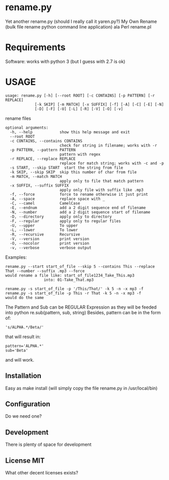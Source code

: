 # rename.py
Yet another rename.py (should I really call it yaren.py?)
My Own Rename (bulk file rename python command line application) ala Perl rename.pl 

# Requirements
Software: works with python 3 (but I guess with 2.7 is ok)

# USAGE

    usage: rename.py [-h] [--root ROOT] [-c CONTAINS] [-p PATTERN] [-r REPLACE]
                 [-k SKIP] [-m MATCH] [-x SUFFIX] [-f] [-A] [-C] [-E] [-N]
                 [-D] [-F] [-U] [-L] [-R] [-V] [-O] [-v]

rename files

    optional arguments:
      -h, --help            show this help message and exit
      --root ROOT
      -c CONTAINS, --contains CONTAINS
                            check for string in filename; works with -r
      -p PATTERN, --pattern PATTERN
                            pattern with regex
      -r REPLACE, --replace REPLACE
                            replace for match string; works with -c and -p
      -s START, --skip START  start the string from file
      -k SKIP, --skip SKIP  skip this number of char from file
      -m MATCH, --match MATCH
                            apply only to file that match pattern
      -x SUFFIX, --suffix SUFFIX
                            apply only file with suffix like .mp3
      -f, --force           force to rename otherwise it just print
      -A, --space           replace space with _
      -C, --camel           CamelCase
      -E, --endnum          add a 2 digit sequence end of filename
      -N, --number          add a 2 digit sequence start of filename
      -D, --directory       apply only to directory
      -F, --regular         apply only to regular files
      -U, --upper           To upper
      -L, --lower           To lower
      -R, --recursive       Recursive
      -V, --version         print version
      -O, --nocolor         print version
      -v, --verbose         verbose output

Examples:

    rename.py --start start_of_file --skip 5 --contains This --replace That --number --suffix .mp3 --force
    would rename a file like: start_of_file1234_Take_This.mp3
                     into: 01-Take_That.mp3

    rename.py -s start_of_file -p '/This/That/' -k 5 -n -x mp3 -f
    rename.py -s start_of_file -p This -r That -k 5 -n -x mp3 -f
    would do the same
 
The Pattern and Sub can be REGULAR Expression as they will be feeded into python re.sub(pattern, sub, string)
Besides, pattern can be in the form of:

    's/ALPHA.*/Beta/' 

that will result in: 

    pattern='ALPHA.*' 
    sub='Beta'
and will work.

## Installation

Easy as make install
(will simply copy the file rename.py in /usr/local/bin)


## Configuration
Do we need one?

## Development
There is plenty of space for development

## License MIT
What other decent licenses exists?

